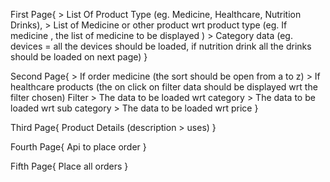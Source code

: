 First Page{
    > List Of Product Type (eg. Medicine, Healthcare, Nutrition Drinks),
    > List of Medicine or other product wrt product type (eg. If medicine , the list of medicine to be displayed )
    > Category data (eg. devices = all the devices should be loaded, if nutrition drink all the drinks should be loaded  on next page)
}

Second Page{
    > If order medicine (the sort should be open from a to z)
    > If healthcare products (the on click on filter data should be displayed wrt the filter chosen)
        Filter
            > The data to be loaded wrt category
            > The data to be loaded wrt sub category
            > The data to be loaded wrt price 
}

Third Page{
    Product Details (description > uses)
}

Fourth Page{
    Api to place order
}

Fifth Page{
    Place all orders
}